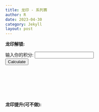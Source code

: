 ```yaml
---
title: 龙印 - 系列赛
author: R
date: 2023-04-30
category: Jekyll
layout: post
---
```


**龙印解锁:**


<form>
  <label for="points">输入你的积分:</label>
  <input type="number" id="points" name="points">
  <br>
  <button type="button" onclick="calculatehours()">Calculate</button>
</form>

<div id="resultunlock"></div>

<script>
function calculatehours() {
  var points = document.getElementById("points").value;
  var hours = (6000 - points)/20;
  document.getElementById("resultunlock").textContent = "需要用的加速小时 " + hours;
}
</script>

<br>
<br>
<br>
<br>
<br>

**龙印提升(可不做):**

